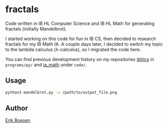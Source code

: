 # fractals
Code written in IB HL Computer Science and IB HL Math for generating fractals (initially Mandelbrot).

I started working on this code for fun in IB CS, then decided to research fractals for my IB Math IA. A couple days later, I decided to switch my topic to the lambda calculus (λ-calculus), so I migrated the code here.

You can find previous development history on my repositories [ibhlcs](https://github.com/ErikBoesen/ibhlcs/commits/master) in `programs/py/` and [ia_math](https://github.com/ErikBoesen/ia_math/commits/master) under `code/`.

## Usage
```sh
python3 mandelbrot.py -o /path/to/output_file.png
```

## Author
[Erik Boesen](https://github.com/ErikBoesen)

